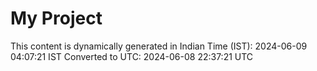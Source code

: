 # My Project

This content is dynamically generated in Indian Time (IST): 2024-06-09 04:07:21 IST
Converted to UTC: 2024-06-08 22:37:21 UTC
